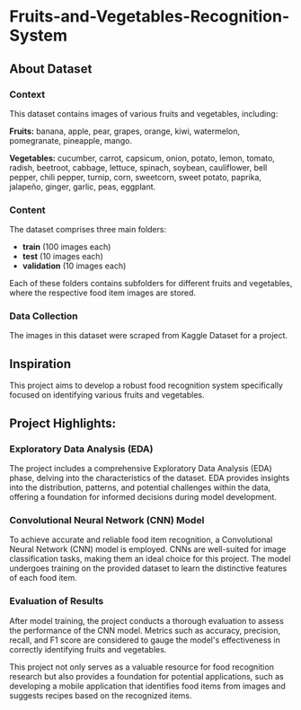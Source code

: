 # Fruits-and-Vegetables-Recognition-System

## About Dataset

### Context
This dataset contains images of various fruits and vegetables, including:

**Fruits:** banana, apple, pear, grapes, orange, kiwi, watermelon, pomegranate, pineapple, mango.

**Vegetables:** cucumber, carrot, capsicum, onion, potato, lemon, tomato, radish, beetroot, cabbage, lettuce, spinach, soybean, cauliflower, bell pepper, chili pepper, turnip, corn, sweetcorn, sweet potato, paprika, jalapeño, ginger, garlic, peas, eggplant.

### Content
The dataset comprises three main folders:

- **train** (100 images each)
- **test** (10 images each)
- **validation** (10 images each)

Each of these folders contains subfolders for different fruits and vegetables, where the respective food item images are stored.

### Data Collection
The images in this dataset were scraped from Kaggle Dataset for a project.

## Inspiration
This project aims to develop a robust food recognition system specifically focused on identifying various fruits and vegetables.

## Project Highlights:

### Exploratory Data Analysis (EDA)
The project includes a comprehensive Exploratory Data Analysis (EDA) phase, delving into the characteristics of the dataset. EDA provides insights into the distribution, patterns, and potential challenges within the data, offering a foundation for informed decisions during model development.

### Convolutional Neural Network (CNN) Model
To achieve accurate and reliable food item recognition, a Convolutional Neural Network (CNN) model is employed. CNNs are well-suited for image classification tasks, making them an ideal choice for this project. The model undergoes training on the provided dataset to learn the distinctive features of each food item.

### Evaluation of Results
After model training, the project conducts a thorough evaluation to assess the performance of the CNN model. Metrics such as accuracy, precision, recall, and F1 score are considered to gauge the model's effectiveness in correctly identifying fruits and vegetables.

This project not only serves as a valuable resource for food recognition research but also provides a foundation for potential applications, such as developing a mobile application that identifies food items from images and suggests recipes based on the recognized items.
